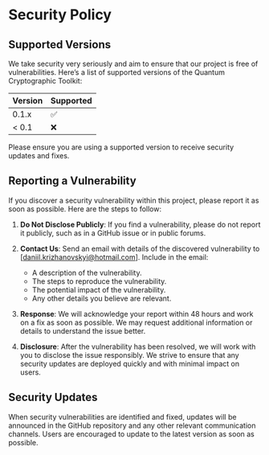 # Security Policy

## Supported Versions

We take security very seriously and aim to ensure that our project is free of vulnerabilities. Here’s a list of supported versions of the Quantum Cryptographic Toolkit:

| Version | Supported          |
| ------- | ------------------ |
| 0.1.x   | :white_check_mark: |
| < 0.1   | :x:                |

Please ensure you are using a supported version to receive security updates and fixes.

## Reporting a Vulnerability

If you discover a security vulnerability within this project, please report it as soon as possible. Here are the steps to follow:

1. **Do Not Disclose Publicly**: If you find a vulnerability, please do not report it publicly, such as in a GitHub issue or in public forums.

2. **Contact Us**: Send an email with details of the discovered vulnerability to [daniil.krizhanovskyi@hotmail.com]. Include in the email:
   - A description of the vulnerability.
   - The steps to reproduce the vulnerability.
   - The potential impact of the vulnerability.
   - Any other details you believe are relevant.

3. **Response**: We will acknowledge your report within 48 hours and work on a fix as soon as possible. We may request additional information or details to understand the issue better.

4. **Disclosure**: After the vulnerability has been resolved, we will work with you to disclose the issue responsibly. We strive to ensure that any security updates are deployed quickly and with minimal impact on users.

## Security Updates

When security vulnerabilities are identified and fixed, updates will be announced in the GitHub repository and any other relevant communication channels. Users are encouraged to update to the latest version as soon as possible.
